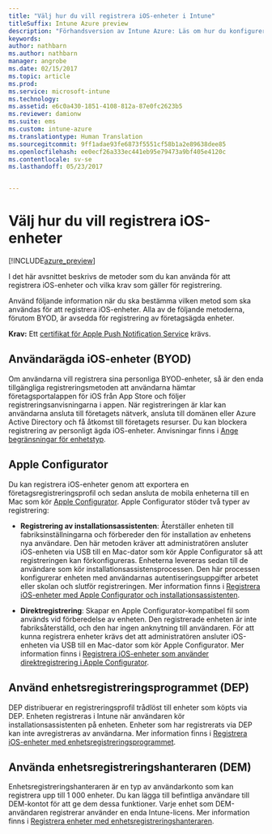 ```yaml
---
title: "Välj hur du vill registrera iOS-enheter i Intune"
titleSuffix: Intune Azure preview
description: "Förhandsversion av Intune Azure: Läs om hur du konfigurerar registrering av iOS-enheter i Microsoft Intune."
keywords: 
author: nathbarn
ms.author: nathbarn
manager: angrobe
ms.date: 02/15/2017
ms.topic: article
ms.prod: 
ms.service: microsoft-intune
ms.technology: 
ms.assetid: e6c0a430-1851-4108-812a-87e0fc2623b5
ms.reviewer: damionw
ms.suite: ems
ms.custom: intune-azure
ms.translationtype: Human Translation
ms.sourcegitcommit: 9ff1adae93fe6873f5551cf58b1a2e89638dee85
ms.openlocfilehash: ee0ecf26a333ec441eb95e79473a9bf405e4120c
ms.contentlocale: sv-se
ms.lasthandoff: 05/23/2017


---
```


# <a name="choose-how-to-enroll-ios-devices"></a>Välj hur du vill registrera iOS-enheter

[!INCLUDE[azure_preview](./includes/azure_preview.md)]

I det här avsnittet beskrivs de metoder som du kan använda för att registrera iOS-enheter och vilka krav som gäller för registrering.

Använd följande information när du ska bestämma vilken metod som ska användas för att registrera iOS-enheter. Alla av de följande metoderna, förutom BYOD, är avsedda för registrering av företagsägda enheter.

**Krav:** Ett [certifikat för Apple Push Notification Service](apple-mdm-push-certificate-get.md) krävs.

## <a name="user-owned-ios-devices-byod"></a>Användarägda iOS-enheter (BYOD)

Om användarna vill registrera sina personliga BYOD-enheter, så är den enda tillgängliga registreringsmetoden att användarna hämtar företagsportalappen för iOS från App Store och följer registreringsanvisningarna i appen. När registreringen är klar kan användarna ansluta till företagets nätverk, ansluta till domänen eller Azure Active Directory och få åtkomst till företagets resurser. Du kan blockera registrering av personligt ägda iOS-enheter. Anvisningar finns i [Ange begränsningar för enhetstyp](enrollment-restrictions-set.md#set-device-type-restrictions).

## <a name="apple-configurator"></a>Apple Configurator

Du kan registrera iOS-enheter genom att exportera en företagsregistreringsprofil och sedan ansluta de mobila enheterna till en Mac som kör [Apple Configurator](http://go.microsoft.com/fwlink/?LinkId=518017). Apple Configurator stöder två typer av registrering:

- **Registrering av installationsassistenten**: Återställer enheten till fabriksinställningarna och förbereder den för installation av enhetens nya användare. Den här metoden kräver att administratören ansluter iOS-enheten via USB till en Mac-dator som kör Apple Configurator så att registreringen kan förkonfigureras. Enheterna levereras sedan till de användare som kör installationsassistensprocessen. Den här processen konfigurerar enheten med användarnas autentiseringsuppgifter arbetet eller skolan och slutför registreringen. Mer information finns i [Registrera iOS-enheter med Apple Configurator och installationsassistenten](apple-configurator-setup-assistant-enroll-ios.md).

- **Direktregistrering**: Skapar en Apple Configurator-kompatibel fil som används vid förberedelse av enheten. Den registrerade enheten är inte fabriksåterställd, och den har ingen anknytning till användaren. För att kunna registrera enheter krävs det att administratören ansluter iOS-enheten via USB till en Mac-dator som kör Apple Configurator. Mer information finns i [Registrera iOS-enheter som använder direktregistrering i Apple Configurator](apple-configurator-direct-enroll-ios.md).

## <a name="use-the-device-enrollment-program-dep"></a>Använd enhetsregistreringsprogrammet (DEP)

DEP distribuerar en registreringsprofil trådlöst till enheter som köpts via DEP. Enheten registreras i Intune när användaren kör installationsassistenten på enheten. Enheter som har registrerats via DEP kan inte avregistreras av användarna. Mer information finns i [Registrera iOS-enheter med enhetsregistreringsprogrammet](device-enrollment-program-enroll-ios.md).

## <a name="use-the-device-enrollment-manager-dem"></a>Använda enhetsregistreringshanteraren (DEM)
Enhetsregistreringshanteraren är en typ av användarkonto som kan registrera upp till 1 000 enheter. Du kan lägga till befintliga användare till DEM-kontot för att ge dem dessa funktioner. Varje enhet som DEM-användaren registrerar använder en enda Intune-licens. Mer information finns i [Registrera enheter med enhetsregistreringshanteraren](device-enrollment-manager-enroll.md).

